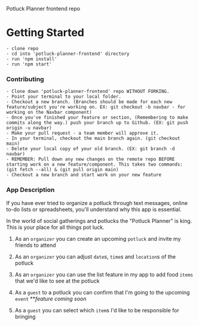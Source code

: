 Potluck Planner frontend repo

# Getting Started
    - clone repo
    - cd into 'potluck-planner-frontend' directory
    - run 'npm install'
    - run 'npm start'

### Contributing
    - Clone down 'potluck-planner-frontend' repo WITHOUT FORKING.
    - Point your terminal to your local folder.
    - Checkout a new branch. (Branches should be made for each new feature/subject you're working on. EX: git checkout -b navbar - for working on the Navbar component)
    - Once you've finished your feature or section, (Remembering to make commits along the way.) push your branch up to Github. (EX: git push origin -u navbar)
    - Make your pull request - a team member will approve it.
    - In your terminal, checkout the main branch again. (git checkout main)
    - Delete your local copy of your old branch. (EX: git branch -d navbar)
    - REMEMBER: Pull down any new changes on the remote repo BEFORE starting work on a new feature/component. This takes two commands: (git fetch --all) & (git pull origin main)
    - Checkout a new branch and start work on your new feature


### App Description

If you have ever tried to organize a potluck through text messages, online to-do lists or spreadsheets, you'll understand why this app is essential. 

In the world of social gatherings and potlucks the "Potluck Planner" is king. This is your place for all things pot luck.

1. As an `organizer` you can create an upcoming `potluck` and invite my friends to attend

2. As an `organizer` you can adjust `date`s, `time`s and `location`s of the potluck

3. As an `organizer` you can use the list feature in my app to add food `items` that we'd like to see at the potluck

4. As a `guest` to a potluck you can confirm that I'm going to the upcoming `event` ***feature coming soon*

5. As a `guest` you can select which `item`s I'd like to be responsible for bringing
